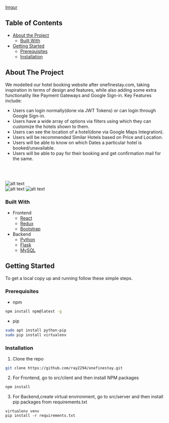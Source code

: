 


  

[Imgur](https://imgur.com/QZP8QrD)

## Table of Contents

* [About the Project](#about-the-project)
  * [Built With](#built-with)
* [Getting Started](#getting-started)
  * [Prerequisites](#prerequisites)
  * [Installation](#installation)




## About The Project


We modelled our hotel booking website after onefinestay.com, taking inspiration in terms of design and features, while also adding some extra functionality like Payment Gateways and Google Sign-in. 
 Key Features include:
  - Users can login normally(done via JWT Tokens) or can login through Google Sign-in.
  - Users have a wide array of options via filters using which they can customize the hotels shown to them.
  - Users can see the location of a hotel(done via Google Maps Integration).
  - Users will be recommended Similar Hotels based on Price and Location.
  - Users will be able to know on which Dates a particular hotel is booked/unavailable. 
  - Users will be able to pay for their booking and get confirmation mail for the same.

<br/><br/>

![alt text](https://i.imgur.com/JUXl5SS.png "User's Needs")
<br/>
![alt text](https://i.imgur.com/ZXP8Fv0.png "Solutions I")
![alt text](https://i.imgur.com/pgi9Og7.png "Solutions II")



### Built With
- Frontend
    - [React](https://reactjs.org/)
    - [Redux](https://redux.js.org/)
    - [Bootstrap](https://getbootstrap.com/)
- Backend
    - [Python](https://www.python.org/)
    - [Flask](https://flask.palletsprojects.com/en/1.1.x/)
    - [MySQL](https://www.mysql.com/)

## Getting Started

To get a local copy up and running follow these simple steps.

### Prerequisites

* npm
```sh
npm install npm@latest -g
```
* pip
```sh
sudo apt install python-pip
sudo pip install virtualenv 
```

### Installation
 
1. Clone the repo
```sh
git clone https://github.com/ray2294/onefinestay.git
```
2. For Frontend, go to src/client and then install NPM packages
```sh
npm install
```

3. For Backend,create virtual environment, go to src/server and then install pip packages from requirements.txt
```
virtualenv venv
pip install -r requirements.txt
```
